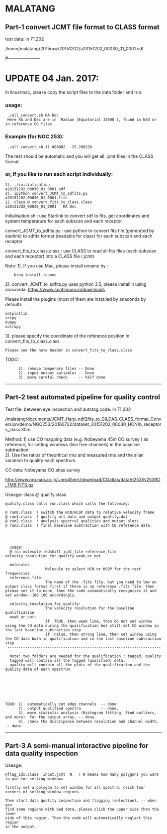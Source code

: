 # MALATANG

## Part-1  convert JCMT file format to CLASS format 

test data: 
in 71.202

/home/malatang/2015raw/20151202/a20151202_00030_01_0001.sdf


#----------------
# UPDATE 04 Jan. 2017: 

In linux/mac, please copy the script files to the data folder and run:

### usage:
     ./all_convert.sh RA Dec
     Here RA and Dec are in  Radian (Equatorial J2000 ), found in NED or in reference CO files. 
### Example (for NGC 253):
     ./all_convert.sh 11.888002  -25.288220 

The rest should be automatic and you will get all .jcmt files in the CLASS format.

### or, if you like to run each script individually: 

    1). ./initialisation                            a20151202_00030_01_0001.sdf 
    2). ipython convert_JCMT_to_sdfits.py           a20151202_00030_01_0001.fits  
    1). class @ convert_fits_to_class.class         a20151202_00030_01_0001   RA Dec 

initialisation.sh : use Starlink to convert sdf to fits, get coordinates and
system temperature for each subscan and each receptor 

convert_JCMT_to_sdfits.py : use python to convert fits file (generated by
starlink) to sdfits format (readable for class) for each subscan and each
receptor 

convert_fits_to_class.class : use CLASS to read all fits files (each subscan
and each receptor) into a CLASS file (.jcmt) 

Note: 
1). 
If you use Mac, please install rename by :

        brew install rename 

2). convert_JCMT_to_sdfits.py
uses python 3.5, please install it using anaconda:
https://www.continuum.io/downloads

Please install the plugins (most of them are installed by anaconda by default):

    matplotlib
    scipy 
    numpy
    astropy

3). please specify the coordinate of the reference position in convert_fits_to_class.class  

    Please see the note header in convert_fits_to_class.class 


TODO: 

          1). remove temperary files -- Done 
          2). input output variables -- Done  
          3). more careful check     -- half done 
    

----------------------------
## Part-2 test automated pipeline for quality control

Test file: between eye inspection and autotag code. in 71.202



/malatang/documents/JCMT_Harp_ndf2fits_to_GILDAS_CLASS_format_Conversion/demo/NGC253/20160722/dataset_20151202_00030_HCN/b_receptors_class.30m

Method: 
    1) use CO mapping data (e.g. Nobeyama 45m CO survey ) as reference, for setting windows (line free channels) in the baseline subtraction.  
    2). Use the ratios of theoritical rms and measured rms and the allan variation to qualify each spectrum.

CO data: Nobeyama CO atlas survey 
    
http://www.nro.nao.ac.jp/~nro45mrt/download/COatlas/data/n253/N253RD_TMB.FITS.gz

Useage: 
    class @ qualify.class 
    
    qualify.class calls run.class which calls the following: 

    @ run0.class  ! switch the HCN/HCOP data to relative velocity frame
    @ run1.class  ! qualify all data and output qualify.dat
    @ run2.class  ! analysis spectral qualities and output plots
    @ run3.class  ! final baseline subtraction with CO reference data




      usage:
      @ run molecule redshift jcmt_file reference_file velocity_resolution_for_qualify weak_or_not
    
      molecule:        
                      Molecule to select HCN or HCOP for the rest frequencies
      reference_file:  
                      The name of the .fits file, but you need to lmv an output class format first if there is no reference .fits file, then please set it to none, then the code automatically recognises it and set window -100 100 accordingly.

      velocity_resolution_for_qualify:  
                      The velocity resolution for the baseline qualification
      weak_or_not: 
                      if .TRUE. then weak line, then do not set window using the CO data during the qualification but still set CO window in the last baseline subtraction step
                      if .False. then strong line, then set window using the CO data both in qualification and in the last baseline subtraction step.
     ----------------------------------------------------------------------
      Note: two folders are needed for the qualification : tagged, quality
      tagged will contain all the tagged (qualified) data.
      quality will contain all the plots of the qualification and the quality data of each spectrum
    






    TODO: 1). automatically cut edge channels  -- done  
          2). output qualified spectra         -- done. 
          3). more statistic analysis (Histogram fitting, find outliers, and more)  for the output array. -- done. 
          4). check the discripance between resolution and channel width. -- done  


----------------------------
## Part-3 A semi-manual interactive pipeline for data quality inspection 

Useage: 

    @flag_idx.class  input.jcmt  N   ! N means how many polygons you want to use for setting windows

    firstly set a polygon to set window for all spectra: click four corners of setting window regions. 

    Then start data quality inspection and flagging (selection). -- when you
    find some regions with bad data, please click the upper side then the lower
    side of this region. Then the code will automatically neglect this region
    in the output. 



